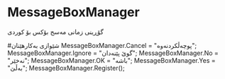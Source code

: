 # MessageBoxManager
گۆڕینی زمانی مەسج بۆکس بۆ کوردی

#شێوازی بەکارهێنان
MessageBoxManager.Cancel = "پوچەڵکردنەوە";
MessageBoxManager.Ignore = "گوێ پێنەدان";
MessageBoxManager.No = "نەخێر";
MessageBoxManager.OK = "باشە";
MessageBoxManager.Yes = "بەڵێ";
MessageBoxManager.Register();
